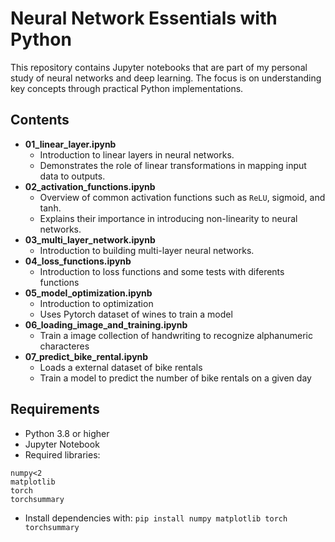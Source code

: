 # Neural Network Essentials with Python
This repository contains Jupyter notebooks that are part of my personal study of neural networks and deep learning. The focus is on understanding key concepts through practical Python implementations.

## Contents
- **01_linear_layer.ipynb**
    - Introduction to linear layers in neural networks.
    - Demonstrates the role of linear transformations in mapping input data to outputs.
- **02_activation_functions.ipynb**
    - Overview of common activation functions such as `ReLU`, sigmoid, and tanh.
    - Explains their importance in introducing non-linearity to neural networks.
- **03_multi_layer_network.ipynb**
    - Introduction to building multi-layer neural networks.
- **04_loss_functions.ipynb**
    - Introduction to loss functions and some tests with diferents functions
- **05_model_optimization.ipynb**
    - Introduction to optimization
    - Uses Pytorch dataset of wines to train a model
- **06_loading_image_and_training.ipynb**
    - Train a image collection of handwriting to recognize alphanumeric characteres
- **07_predict_bike_rental.ipynb**
    - Loads a external dataset of bike rentals
    - Train a model to predict the number of bike rentals on a given day

## Requirements
- Python 3.8 or higher
- Jupyter Notebook
- Required libraries:
```
numpy<2
matplotlib
torch
torchsummary
```
- Install dependencies with:
`pip install numpy matplotlib torch torchsummary`